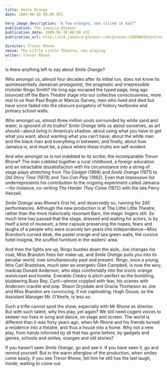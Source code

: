 ```yaml
---
title: Smile Orange
date: 2009-06-10 00:00 UTC

hero_image_description: "A few oranges, one sliced in half"
publication: The Jamaica Gleaner
publication_date: 2009-06-10 00:00 UTC
publication_url: http://old.jamaica-gleaner.com/gleaner/20090610/ent/ent1.html

director: Trevor Rhone
venue: The Little Little Theatre, now playing
writer: Trevor Rhone
---
```


Is there anything left to say about _Smile Orange_?

Who amongst us, almost four decades after its initial run, does not know its
quintessentially Jamaican protagonist, the pragmatic and irrepressible trickster
Ringo Smith? He long ago escaped the typed page, long ago bounced off the Barn
Theatre stage into our collective consciousness, more real to us than Paul Bogle
or Marcus Garvey, men who lived and died but have since faded into the obscure
purgatory of history textbooks and primary school walls.

Who amongst us, almost three million souls surrounded by white sand and water,
is ignorant of its truths? _Smile Orange_ tells us about ourselves, as art
should—about living in America’s shadow; about using what you have to get what
you want; about wanting what you can’t have; about the white man and the black
man and everything in between; and finally, about how Jamaica is, and must be, a
place where these truths are self-evident.

And who amongst us is not indebted to its scribe, the incomparable Trevor Rhone?
The man cobbled together a rural childhood, a foreign education and an
intractable dissatisfaction with his circumstance into a string of stage plays
stretching from _The Gadget_ (1969) and _Smile Orange_ (1971) to _Old Story
Time_ (1979) and _Two Can Play_ (1982). Even that impressive list
underrepresents his contribution to the ongoing experiment called Jamaica—for
instance, co-writing _The Harder They Come_ (1972) with the late Perry Henzell.

_Smile Orange_ was Rhone’s first hit, and deservedly so, running for 245
performances. Although the new production is at The Little Little Theatre,
rather than the more historically resonant Barn, the magic lingers still. So
much time has passed that the stage, dressed and waiting for actors, is by
itself a kind of museum, a time capsule preserving the hopes, fears and laughs
of a people who were scarcely ten years into independence—Miss Brandon’s curved
desk, the pastel orange and sea green walls, the cursive hotel insignia, the
scuffed furniture in the waiters’ area.

And then the lights are up, Ringo bustles down the aisle, Joe changes his coat,
Miss Brandon fixes her make-up, and _Smile Orange_ pulls you into its peculiar
world, now simultaneously past and present. Ringo, once a young, lithe Carl
Bradshaw, much later an energetic Glen Campbell, is now the wiry, madcap Donald
Anderson, who slips comfortably into the iconic orange waistcoast and bowtie.
Everaldo Creary is pitch-perfect as the bumbling, blubbering Buss Boy,
Cyril—almost crippled with fear, his scenes with Anderson crackle and pop. Shaun
Drysdale and Gracia Thompson as Joe and Miss Brandon are convincing, if not
captivating; Hugh Douse, as the Assistant Manager Mr. O’Keefe, is less so.

Such a trifle cannot spoil the show, especially with Mr Rhone as director. But
with such talent, why this play, yet again? We still need cogent voices to
skewer our lives in song and dance, on stage and screen. The world is different
than it was forty years ago, when Mr Rhone and his friends turned a residence
into a theatre, and thus a house into a home. Why not a new play, from hands
informed by all that has gone before, by gadgets and games, schools and smiles,
oranges and old stories?

If you haven’t seen _Smile Orange_, go and see it. If you have seen it, go and
remind yourself. But in the warm afterglow of the production, when smiles come
easily, if you see Trevor Rhone, tell him he still has the last laugh, inside,
waiting to come out.
